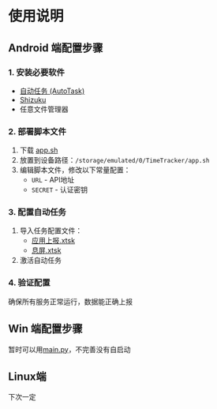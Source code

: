 # 使用说明

## Android 端配置步骤

### 1. 安装必要软件
- [自动任务 (AutoTask)](https://github.com/xjunz/AutoTask)
- [Shizuku](https://github.com/RikkaApps/Shizuku)
- 任意文件管理器

### 2. 部署脚本文件
1. 下载 [app.sh](Android_%E8%87%AA%E5%8A%A8%E4%BB%BB%E5%8A%A1/app.sh)
2. 放置到设备路径：`/storage/emulated/0/TimeTracker/app.sh`
3. 编辑脚本文件，修改以下常量配置：
   - `URL` - API地址
   - `SECRET` - 认证密钥

### 3. 配置自动任务
1. 导入任务配置文件：
   - [应用上报.xtsk](Android_%E8%87%AA%E5%8A%A8%E4%BB%BB%E5%8A%A1/%E5%BA%94%E7%94%A8%E4%B8%8A%E6%8A%A5.xtsk)
   - [息屏.xtsk](Android_%E8%87%AA%E5%8A%A8%E4%BB%BB%E5%8A%A1/%E6%81%AF%E5%B1%8F.xtsk)
2. 激活自动任务

### 4. 验证配置
确保所有服务正常运行，数据能正确上报

## Win 端配置步骤
暂时可以用[main.py](Win_py/main.py)，不完善没有自启动

## Linux端
下次一定
